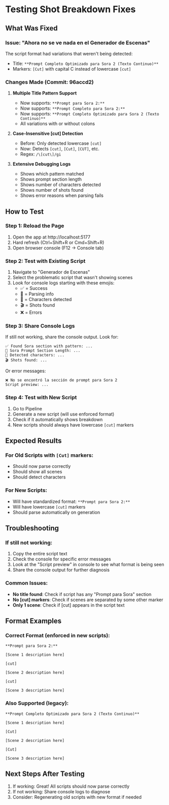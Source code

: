 # Testing Shot Breakdown Fixes

## What Was Fixed

### Issue: "Ahora no se ve nada en el Generador de Escenas"

The script format had variations that weren't being detected:
- Title: `**Prompt Completo Optimizado para Sora 2 (Texto Continuo)**`
- Markers: `[Cut]` with capital C instead of lowercase `[cut]`

### Changes Made (Commit: 96accd2)

1. **Multiple Title Pattern Support**
   - Now supports: `**Prompt para Sora 2:**`
   - Now supports: `**Prompt Completo para Sora 2:**`
   - Now supports: `**Prompt Completo Optimizado para Sora 2 (Texto Continuo)**`
   - All variations with or without colons

2. **Case-Insensitive [cut] Detection**
   - Before: Only detected lowercase `[cut]`
   - Now: Detects `[cut]`, `[Cut]`, `[CUT]`, etc.
   - Regex: `/\[cut\]/gi`

3. **Extensive Debugging Logs**
   - Shows which pattern matched
   - Shows prompt section length
   - Shows number of characters detected
   - Shows number of shots found
   - Shows error reasons when parsing fails

## How to Test

### Step 1: Reload the Page
1. Open the app at http://localhost:5177
2. Hard refresh (Ctrl+Shift+R or Cmd+Shift+R)
3. Open browser console (F12 → Console tab)

### Step 2: Test with Existing Script
1. Navigate to "Generador de Escenas"
2. Select the problematic script that wasn't showing scenes
3. Look for console logs starting with these emojis:
   - ✅ = Success
   - 📝 = Parsing info
   - 👥 = Characters detected
   - 🎬 = Shots found
   - ❌ = Errors

### Step 3: Share Console Logs
If still not working, share the console output. Look for:
```
✅ Found Sora section with pattern: ...
📝 Sora Prompt Section Length: ...
👥 Detected characters: ...
🎬 Shots found: ...
```

Or error messages:
```
❌ No se encontró la sección de prompt para Sora 2
Script preview: ...
```

### Step 4: Test with New Script
1. Go to Pipeline
2. Generate a new script (will use enforced format)
3. Check if it automatically shows breakdown
4. New scripts should always have lowercase `[cut]` markers

## Expected Results

### For Old Scripts with `[Cut]` markers:
- Should now parse correctly
- Should show all scenes
- Should detect characters

### For New Scripts:
- Will have standardized format: `**Prompt para Sora 2:**`
- Will have lowercase `[cut]` markers
- Should parse automatically on generation

## Troubleshooting

### If still not working:
1. Copy the entire script text
2. Check the console for specific error messages
3. Look at the "Script preview" in console to see what format is being seen
4. Share the console output for further diagnosis

### Common Issues:
- **No title found**: Check if script has any "Prompt para Sora" section
- **No [cut] markers**: Check if scenes are separated by some other marker
- **Only 1 scene**: Check if [cut] appears in the script text

## Format Examples

### Correct Format (enforced in new scripts):
```
**Prompt para Sora 2:**

[Scene 1 description here]

[cut]

[Scene 2 description here]

[cut]

[Scene 3 description here]
```

### Also Supported (legacy):
```
**Prompt Completo Optimizado para Sora 2 (Texto Continuo)**

[Scene 1 description here]

[Cut]

[Scene 2 description here]

[Cut]

[Scene 3 description here]
```

## Next Steps After Testing

1. If working: Great! All scripts should now parse correctly
2. If not working: Share console logs to diagnose
3. Consider: Regenerating old scripts with new format if needed
